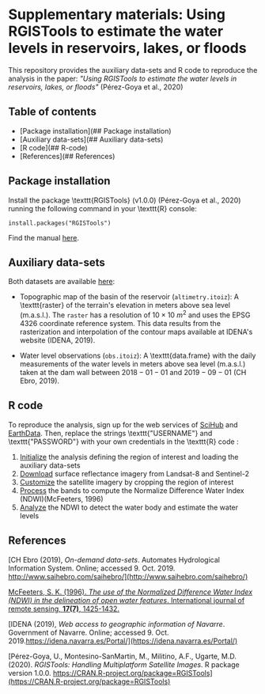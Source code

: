 # Supplementary materials: Using RGISTools to estimate the water levels in reservoirs, lakes, or floods

This repository provides the auxiliary data-sets and R code to reproduce the
analysis in the paper: 
_"Using RGISTools to estimate the water levels in reservoirs, lakes, or floods"_
(Pérez-Goya et al., 2020)

## Table of contents

 - [Package installation](## Package installation)
 - [Auxiliary data-sets](## Auxiliary data-sets)
 - [R code](## R-code)
 - [References](## References)

## Package installation

Install the package \texttt{RGISTools} (v1.0.0) (Pérez-Goya et al., 2020)
running the following command in your \texttt{R} console:

```{r}
install.packages("RGISTools")
```

Find the manual [here](https://cran.r-project.org/web/packages/RGISTools/RGISTools.pdf).

## Auxiliary data-sets 

Both datasets are available [here](https://github.com/mmontesinosanmartin/itoiz_article/Data):

 - Topographic map of the basin of the reservoir (`altimetry.itoiz`): A
 \texttt{raster} of the terrain's elevation in meters above sea level
 (m.a.s.l.). The `raster` has a resolution of $10 \times 10$ $m^{2}$ and uses
 the EPSG $4326$ coordinate reference system. This data results from the
 rasterization and interpolation of the contour maps available at IDENA's
 website (IDENA, 2019).
 
 - Water level observations (`obs.itoiz`): A \texttt{data.frame} with the
 daily measurements of the water levels in meters above sea level (m.a.s.l.)
 taken at the dam wall between $2018-01-01$ and $2019-09-01$ (CH Ebro, 2019).

## R code

To reproduce the analysis, sign up for the web services of 
[SciHub](https://scihub.copernicus.eu/dhus/#/self-registration) and
[EarthData](https://urs.earthdata.nasa.gov/users/new). 
Then, replace the strings \texttt{"USERNAME"} and \texttt{"PASSWORD"} with your
own credentials in the \texttt{R} code :

 1. [Initialize](https://github.com/mmontesinosanmartin/itoiz_article/R/initialize.R)
 the analysis defining the region of interest and loading the auxiliary data-sets  
 2. [Download](https://github.com/mmontesinosanmartin/itoiz_article/R/download.R) 
 surface reflectance imagery from Landsat-8 and Sentinel-2  
 3. [Customize](https://github.com/mmontesinosanmartin/itoiz_article/R/customize.R) 
 the satellite imagery by cropping the region of interest  
 4. [Process](https://github.com/mmontesinosanmartin/itoiz_article/R/process.R) 
 the bands to compute the Normalize Difference Water Index (NDWI)(McFeeters, 1996)  
 5. [Analyze](https://github.com/mmontesinosanmartin/itoiz_article/R/analyze.R)
 the NDWI to detect the water body and estimate the water levels  

## References

[CH Ebro (2019), _On-demand data-sets_. Automates Hydrological Information System. Online; accessed 9. Oct. 2019. http://www.saihebro.com/saihebro/](http://www.saihebro.com/saihebro/)

[McFeeters, S. K. (1996). _The use of the Normalized Difference Water Index (NDWI) in the delineation of open water features_. International journal of remote sensing, __17(7)__, 1425-1432.](https://doi.org/10.1080/01431169608948714)

[IDENA (2019), _Web access to geographic information of Navarre_. Government of Navarre. Online; accessed 9. Oct. 2019.https://idena.navarra.es/Portal/](https://idena.navarra.es/Portal/)

[Pérez-Goya, U., Montesino-SanMartin, M., Militino, A.F., Ugarte, M.D. (2020). _RGISTools: Handling Multiplatform Satellite Images_. R package version 1.0.0. https://CRAN.R-project.org/package=RGISTools](https://CRAN.R-project.org/package=RGISTools)